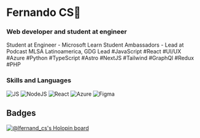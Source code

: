 # Fernando CS🚀
### Web developer and student at engineer
 
Student at Engineer - Microsoft Learn Student Ambassadors - Lead at Podcast MLSA Latinoamerica, GDG Lead #JavaScript #React #UI/UX #Azure #Python #TypeScript #Astro #NextJS #Tailwind #GraphQl #Redux #PHP 

### Skills and Languages
![JS](https://img.shields.io/badge/JavaScript-F7DF1E?style=for-the-badge&logo=javascript&logoColor=black)
![NodeJS](https://img.shields.io/badge/Node.js-43853D?style=for-the-badge&logo=node.js&logoColor=white)
![React](https://img.shields.io/badge/React-20232A?style=for-the-badge&logo=react&logoColor=61DAFB)
![Azure](https://img.shields.io/badge/Microsoft_Azure-0089D6?style=for-the-badge&logo=microsoft-azure&logoColor=white)
![Figma](https://img.shields.io/badge/figma-%23F24E1E.svg?style=for-the-badge&logo=figma&logoColor=white)

## Badges
[![@lfernand_cs's Holopin board](https://holopin.me/lfernand_cs)](https://holopin.io/@lfernand_cs)



